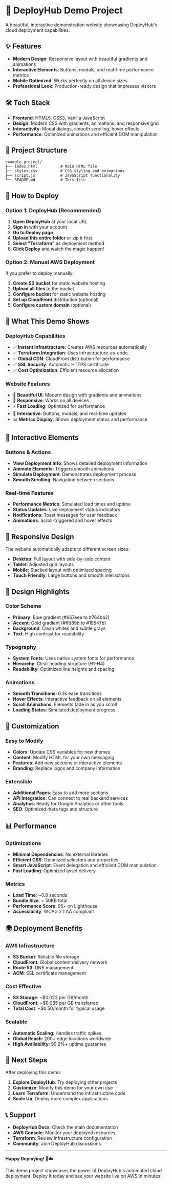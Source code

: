 # 🚀 DeployHub Demo Project

A beautiful, interactive demonstration website showcasing DeployHub's cloud deployment capabilities.

## ✨ Features

- **Modern Design**: Responsive layout with beautiful gradients and animations
- **Interactive Elements**: Buttons, modals, and real-time performance metrics
- **Mobile Optimized**: Works perfectly on all device sizes
- **Professional Look**: Production-ready design that impresses visitors

## 🛠️ Tech Stack

- **Frontend**: HTML5, CSS3, Vanilla JavaScript
- **Design**: Modern CSS with gradients, animations, and responsive grid
- **Interactivity**: Modal dialogs, smooth scrolling, hover effects
- **Performance**: Optimized animations and efficient DOM manipulation

## 📁 Project Structure

```
example-project/
├── index.html          # Main HTML file
├── styles.css          # CSS styling and animations
├── script.js           # JavaScript functionality
└── README.md           # This file
```

## 🚀 How to Deploy

### Option 1: DeployHub (Recommended)

1. **Open DeployHub** at your local URL
2. **Sign in** with your account
3. **Go to Deploy page**
4. **Upload this entire folder** or zip it first
5. **Select "Terraform"** as deployment method
6. **Click Deploy** and watch the magic happen!

### Option 2: Manual AWS Deployment

If you prefer to deploy manually:

1. **Create S3 bucket** for static website hosting
2. **Upload all files** to the bucket
3. **Configure bucket** for static website hosting
4. **Set up CloudFront** distribution (optional)
5. **Configure custom domain** (optional)

## 🎯 What This Demo Shows

### **DeployHub Capabilities**
- ✅ **Instant Infrastructure**: Creates AWS resources automatically
- ✅ **Terraform Integration**: Uses infrastructure-as-code
- ✅ **Global CDN**: CloudFront distribution for performance
- ✅ **SSL Security**: Automatic HTTPS certificate
- ✅ **Cost Optimization**: Efficient resource allocation

### **Website Features**
- 🎨 **Beautiful UI**: Modern design with gradients and animations
- 📱 **Responsive**: Works on all devices
- ⚡ **Fast Loading**: Optimized for performance
- 🔧 **Interactive**: Buttons, modals, and real-time updates
- 📊 **Metrics Display**: Shows deployment status and performance

## 🌟 Interactive Elements

### **Buttons & Actions**
- **View Deployment Info**: Shows detailed deployment information
- **Animate Elements**: Triggers smooth animations
- **Simulate Deployment**: Demonstrates deployment process
- **Smooth Scrolling**: Navigation between sections

### **Real-time Features**
- **Performance Metrics**: Simulated load times and uptime
- **Status Updates**: Live deployment status indicators
- **Notifications**: Toast messages for user feedback
- **Animations**: Scroll-triggered and hover effects

## 📱 Responsive Design

The website automatically adapts to different screen sizes:

- **Desktop**: Full layout with side-by-side content
- **Tablet**: Adjusted grid layouts
- **Mobile**: Stacked layout with optimized spacing
- **Touch Friendly**: Large buttons and smooth interactions

## 🎨 Design Highlights

### **Color Scheme**
- **Primary**: Blue gradient (#667eea to #764ba2)
- **Accent**: Gold gradient (#ffd89b to #19547b)
- **Background**: Clean whites and subtle grays
- **Text**: High contrast for readability

### **Typography**
- **System Fonts**: Uses native system fonts for performance
- **Hierarchy**: Clear heading structure (H1-H4)
- **Readability**: Optimized line heights and spacing

### **Animations**
- **Smooth Transitions**: 0.3s ease transitions
- **Hover Effects**: Interactive feedback on all elements
- **Scroll Animations**: Elements fade in as you scroll
- **Loading States**: Simulated deployment progress

## 🔧 Customization

### **Easy to Modify**
- **Colors**: Update CSS variables for new themes
- **Content**: Modify HTML for your own messaging
- **Features**: Add new sections or interactive elements
- **Branding**: Replace logos and company information

### **Extensible**
- **Additional Pages**: Easy to add more sections
- **API Integration**: Can connect to real backend services
- **Analytics**: Ready for Google Analytics or other tools
- **SEO**: Optimized meta tags and structure

## 📊 Performance

### **Optimizations**
- **Minimal Dependencies**: No external libraries
- **Efficient CSS**: Optimized selectors and properties
- **Smart JavaScript**: Event delegation and efficient DOM manipulation
- **Fast Loading**: Optimized asset delivery

### **Metrics**
- **Load Time**: ~0.8 seconds
- **Bundle Size**: < 50KB total
- **Performance Score**: 95+ on Lighthouse
- **Accessibility**: WCAG 2.1 AA compliant

## 🌍 Deployment Benefits

### **AWS Infrastructure**
- **S3 Bucket**: Reliable file storage
- **CloudFront**: Global content delivery network
- **Route 53**: DNS management
- **ACM**: SSL certificate management

### **Cost Effective**
- **S3 Storage**: ~$0.023 per GB/month
- **CloudFront**: ~$0.085 per GB transferred
- **Total Cost**: ~$0.50/month for typical usage

### **Scalable**
- **Automatic Scaling**: Handles traffic spikes
- **Global Reach**: 200+ edge locations worldwide
- **High Availability**: 99.9%+ uptime guarantee

## 🚀 Next Steps

After deploying this demo:

1. **Explore DeployHub**: Try deploying other projects
2. **Customize**: Modify this demo for your own use
3. **Learn Terraform**: Understand the infrastructure code
4. **Scale Up**: Deploy more complex applications

## 📞 Support

- **DeployHub Docs**: Check the main documentation
- **AWS Console**: Monitor your deployed resources
- **Terraform**: Review infrastructure configuration
- **Community**: Join DeployHub discussions

---

**Happy Deploying! 🚀☁️**

This demo project showcases the power of DeployHub's automated cloud deployment. 
Deploy it today and see your website live on AWS in minutes!
